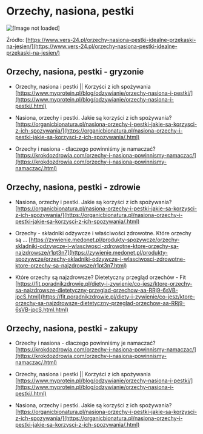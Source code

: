 # Orzechy, nasiona, pestki
![[Image not loaded]](https://www.vers-24.pl/wp-content/uploads/2019/09/Orzechy-nasiona-pestki-.jpg)

Źródło: [https://www.vers-24.pl/orzechy-nasiona-pestki-idealne-przekaski-na-jesien/](https://www.vers-24.pl/orzechy-nasiona-pestki-idealne-przekaski-na-jesien/)

## Orzechy, nasiona, pestki - gryzonie
* Orzechy, nasiona i pestki || Korzyści z ich spożywania
[https://www.myprotein.pl/blog/odzywianie/orzechy-nasiona-i-pestki/](https://www.myprotein.pl/blog/odzywianie/orzechy-nasiona-i-pestki/.html)

* Nasiona, orzechy i pestki. Jakie są korzyści z ich spożywania?
[https://organicbionatura.pl/nasiona-orzechy-i-pestki-jakie-sa-korzysci-z-ich-spozywania/](https://organicbionatura.pl/nasiona-orzechy-i-pestki-jakie-sa-korzysci-z-ich-spozywania/.html)

* Orzechy i nasiona - dlaczego powinniśmy je namaczać?
[https://krokdozdrowia.com/orzechy-i-nasiona-powinnismy-namaczac/](https://krokdozdrowia.com/orzechy-i-nasiona-powinnismy-namaczac/.html)

## Orzechy, nasiona, pestki - zdrowie
* Nasiona, orzechy i pestki. Jakie są korzyści z ich spożywania?
[https://organicbionatura.pl/nasiona-orzechy-i-pestki-jakie-sa-korzysci-z-ich-spozywania/](https://organicbionatura.pl/nasiona-orzechy-i-pestki-jakie-sa-korzysci-z-ich-spozywania/.html)

* Orzechy - składniki odżywcze i właściwości zdrowotne. Które orzechy są ...
[https://zywienie.medonet.pl/produkty-spozywcze/orzechy-skladniki-odzywcze-i-wlasciwosci-zdrowotne-ktore-orzechy-sa-najzdrowsze/r1pt3n7](https://zywienie.medonet.pl/produkty-spozywcze/orzechy-skladniki-odzywcze-i-wlasciwosci-zdrowotne-ktore-orzechy-sa-najzdrowsze/r1pt3n7.html)

* Które orzechy są najzdrowsze? Dietetyczny przegląd orzechów - Fit
[https://fit.poradnikzdrowie.pl/diety-i-zywienie/co-jesz/ktore-orzechy-sa-najzdrowsze-dietetyczny-przeglad-orzechow-aa-RRj9-6sVB-jpcS.html](https://fit.poradnikzdrowie.pl/diety-i-zywienie/co-jesz/ktore-orzechy-sa-najzdrowsze-dietetyczny-przeglad-orzechow-aa-RRj9-6sVB-jpcS.html.html)

## Orzechy, nasiona, pestki - zakupy
* Orzechy i nasiona - dlaczego powinniśmy je namaczać?
[https://krokdozdrowia.com/orzechy-i-nasiona-powinnismy-namaczac/](https://krokdozdrowia.com/orzechy-i-nasiona-powinnismy-namaczac/.html)

* Orzechy, nasiona i pestki || Korzyści z ich spożywania
[https://www.myprotein.pl/blog/odzywianie/orzechy-nasiona-i-pestki/](https://www.myprotein.pl/blog/odzywianie/orzechy-nasiona-i-pestki/.html)

* Nasiona, orzechy i pestki. Jakie są korzyści z ich spożywania?
[https://organicbionatura.pl/nasiona-orzechy-i-pestki-jakie-sa-korzysci-z-ich-spozywania/](https://organicbionatura.pl/nasiona-orzechy-i-pestki-jakie-sa-korzysci-z-ich-spozywania/.html)

